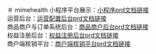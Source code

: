 ＃ mimehealth
小程序平台展示：[小程序prd文档链接](https://leoye1900.github.io/mimehealth/第一期需求/prd/用户端prd)<br/>
运营后台：[运营配置后台prd文档链接](https://leoye1900.github.io/mimehealth/第一期需求/prd/运营配置prd/)<br/>
商品商户与订单系统后台：[商品商户后台prd文档链接](https://leoye1900.github.io/mimehealth/第二期需求/大健康第二期prd/CRM)<br/>
权益注册后台：[权益注册后台prd文档链接](https://leoye1900.github.io/mimehealth/第二期需求/大健康第二期prd/权益与注册)<br/>
商户端核销平台：[商户端核销平台prd文档链接](https://leoye1900.github.io/mimehealth/第二期需求/大健康第二期prd/B端商户)<br/>
